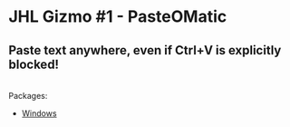 # JHL Gizmo #1 - PasteOMatic
Paste text anywhere, even if Ctrl+V is explicitly blocked!
-
 \
 Packages:
* [Windows](PasteOMatic.exe)